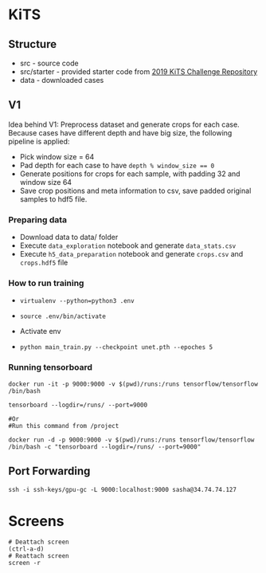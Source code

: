 # KiTS 

## Structure
* src - source code
* src/starter - provided starter code from [2019 KiTS Challenge Repository](https://github.com/neheller/kits19)
* data - downloaded cases 

## V1 
Idea behind V1: Preprocess dataset and generate crops for each case. Because cases have different depth and have big size, the following pipeline is applied:
* Pick window size = 64
* Pad depth for each case to have `depth % window_size == 0`
* Generate positions for crops for each sample, with padding 32 and window size 64
* Save crop positions and meta information to csv, save padded original samples to hdf5 file.
### Preparing data
* Download data to data/ folder
* Execute `data_exploration` notebook and generate `data_stats.csv`
* Execute `h5_data_preparation` notebook and generate `crops.csv` and `crops.hdf5` file

### How to run training
* `virtualenv --python=python3 .env`
* `source .env/bin/activate`

* Activate env
* `python main_train.py --checkpoint unet.pth --epoches 5`


### Running tensorboard
```
docker run -it -p 9000:9000 -v $(pwd)/runs:/runs tensorflow/tensorflow /bin/bash

tensorboard --logdir=/runs/ --port=9000

#Or
#Run this command from /project 

docker run -d -p 9000:9000 -v $(pwd)/runs:/runs tensorflow/tensorflow /bin/bash -c "tensorboard --logdir=/runs/ --port=9000"
```

## Port Forwarding
```
ssh -i ssh-keys/gpu-gc -L 9000:localhost:9000 sasha@34.74.74.127
```


# Screens
```
# Deattach screen
(ctrl-a-d) 
# Reattach screen
screen -r 
```



